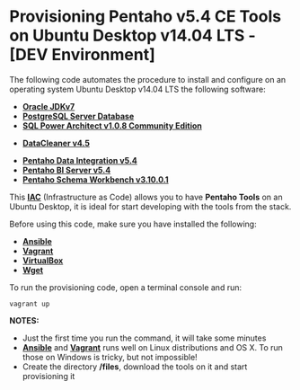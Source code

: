 # Provisioning Pentaho v5.4 CE Tools on Ubuntu Desktop v14.04 LTS - [DEV Environment]
The following code automates the procedure to install and configure on an operating system Ubuntu Desktop v14.04 LTS the following software:

* [**Oracle JDKv7**](http://www.oracle.com/technetwork/java/javase/downloads/index.html)
* [**PostgreSQL Server Database**](http://www.postgresql.org/download/)
* [**SQL Power Architect v1.0.8 Community Edition**](http://www.sqlpower.ca/page/architect_download_os)
+ [**DataCleaner v4.5**](https://sourceforge.net/projects/datacleaner/)
* [**Pentaho Data Integration v5.4**](https://sourceforge.net/projects/pentaho/files/Data%20Integration/5.4/)
* [**Pentaho BI Server v5.4**](http://sourceforge.net/projects/pentaho/files/Business%20Intelligence%20Server/5.4/)
* [**Pentaho Schema Workbench v3.10.0.1**](https://sourceforge.net/projects/mondrian/files/schema%20workbench/3.10.0/)


This **[IAC](http://martinfowler.com/bliki/InfrastructureAsCode.html)** (Infrastructure as Code) allows you to have **Pentaho Tools** on an Ubuntu Desktop, it
is ideal for start developing with the tools from the stack.

Before using this code, make sure you have installed the following:
* [**Ansible**](http://docs.ansible.com/ansible/intro_installation.html)
* [**Vagrant**](https://www.vagrantup.com/docs/installation/)
* [**VirtualBox**](https://www.virtualbox.org/)
* [**Wget**](https://www.gnu.org/software/wget/)

To run the provisioning code, open a terminal console and run:
```sh-session
vagrant up
```

**NOTES:**
* Just the first time you run the command, it will take some minutes
* [**Ansible**](http://www.ansible.com/) and [**Vagrant**](http://www.vagrantup.com/) runs well on Linux distributions and OS X. To run those on Windows is tricky, but not impossible!
* Create the directory **/files**, download the tools on it and start provisioning it
